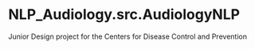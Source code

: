 # NLP_Audiology.src.AudiologyNLP

Junior Design project for the Centers for Disease Control and Prevention
